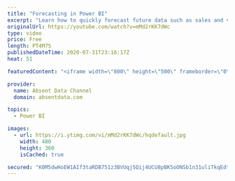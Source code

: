 ```yaml
---
title: "Forecasting in Power BI"
excerpt: "Learn how to quickly forecast future data such as sales and values with the analytics pane in Power BI."
originalUrl: https://youtube.com/watch?v=mMd2rKK7dWc
type: video
price: Free
length: PT4M7S
publishedDateTime: 2020-07-31T23:16:17Z
heat: 51

featuredContent: "<iframe width=\"800\" height=\"500\" frameborder=\"0\" src=\"https://www.youtube.com/embed/mMd2rKK7dWc\" allow=\"accelerometer; autoplay; encrypted-media; gyroscope; picture-in-picture\" allowfullscreen></iframe>"

provider:
  name: Absent Data Channel
  domain: absentdata.com

topics:
  - Power BI

images:
  - url: https://i.ytimg.com/vi/mMd2rKK7dWc/hqdefault.jpg
    width: 480
    height: 360
    isCached: true

secured: "K0M5dwHoEW1AIf3taRDB751z3BVUqj5Qij4UCU8pBK5oONSb1n31uliTkqEdtcKKcG/mgBsi4ZtP1ivymHwxSPd9+MrDqb31due//RyGo2h143lZuMxpMHQ9GBaz+ZQ5iuTJC5q5R9M5cYdN5Ss+j+OxdIn/8PpuqNKR2bTcsDLM12H4ml3GK7Phs3eHe3d0t5zCiiwBHQ2tn2IXWkiLFhyByTLZ6BU2/m5sDab1N6lkOT8AiscYMazB3VeApzPymsaH1OslxD1rR4yJnYW+yjRzij6VysMlX+Q73PE+m6HV++qfGHpX4/e3L7NM7WQiWaKyZCgEvQJgh/nt0JpA5S9OKkodRNmh+eJpZ67dnwLDRSsu93y1qsuSxkbpcGVwdXyNhAYD4s6EVRT5H/OuwgP/oJzAF43weKNk+IPY7j0=;AMEQ7zOBVfWwH8n6RyEuQA=="
---
```


